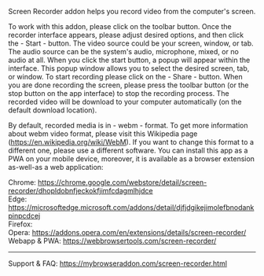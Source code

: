 Screen Recorder addon helps you record video from the computer's screen.

To work with this addon, please click on the toolbar button. Once the recorder interface appears, please adjust desired options, and then click the - Start - button. The video source could be your screen, window, or tab. The audio source can be the system's audio, microphone, mixed, or no audio at all. When you click the start button, a popup will appear within the interface. This popup window allows you to select the desired screen, tab, or window. To start recording please click on the - Share - button. When you are done recording the screen, please press the toolbar button (or the stop button on the app interface) to stop the recording process. The recorded video will be download to your computer automatically (on the default download location).

By default, recorded media is in - webm - format. To get more information about webm video format, please visit this Wikipedia page (https://en.wikipedia.org/wiki/WebM). If you want to change this format to a different one, please use a different software. You can install this app as a PWA on your mobile device, moreover, it is available as a browser extension as-well-as a web application:  

Chrome: https://chrome.google.com/webstore/detail/screen-recorder/dhopldobnfjeckokfjimfcdagmlhjdce  
Edge: https://microsoftedge.microsoft.com/addons/detail/djfjdgikejimolefbnodankpinpcdcej  
Firefox:  
Opera: https://addons.opera.com/en/extensions/details/screen-recorder/  
Webapp & PWA: https://webbrowsertools.com/screen-recorder/  

-----------------------

Support & FAQ: https://mybrowseraddon.com/screen-recorder.html  
